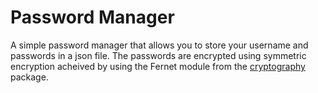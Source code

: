 # Password Manager
A simple password manager that allows you to store your username and passwords in a json file. 
The passwords are encrypted using symmetric encryption acheived by using the Fernet module from the [cryptography](https://cryptography.io/en/latest/) package.
